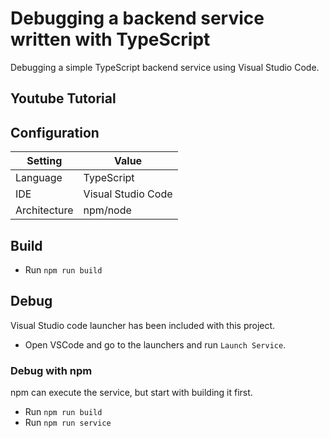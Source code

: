 # Debugging a backend service written with TypeScript
Debugging a simple TypeScript backend service using Visual Studio Code. 

## Youtube Tutorial


## Configuration
| Setting | Value |
| --- | --- |
| Language | TypeScript |
| IDE | Visual Studio Code |
| Architecture | npm/node |


## Build

* Run `npm run build`


## Debug
Visual Studio code launcher has been included with this project. 

* Open VSCode and go to the launchers and run `Launch Service`.

### Debug with npm
npm can execute the service, but start with building it first.

* Run `npm run build`
* Run `npm run service`